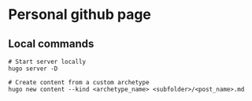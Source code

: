# Personal github page
## Local commands
```
# Start server locally
hugo server -D

# Create content from a custom archetype
hugo new content --kind <archetype_name> <subfolder>/<post_name>.md
```